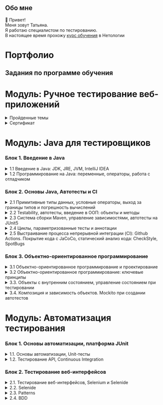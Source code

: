 ## Обо мне 
👋 Привет!
<br>Меня зовут Татьяна. 
<br>Я работаю специалистом по тестированию.
<br>В настоящее время прохожу [курс обучения](https://netology.ru/programs/qa-middle) в Нетологии

# Портфолио
## Задания по программе обучения

# Модуль: Ручное тестирование веб-приложений

<details>
<summary>Пройденные темы</summary>
    
### Блок 1. Теория

1.1 Введение в тестирование ПО. Методы и виды тестирования

1.2 Основы клиент-серверного взаимодействия

1.3 Тестирование ПО. Тест-дизайн

### Блок 2. Практика

2.1 Артефакты тестирования. Тестовая документация

2.2 Артефакты тестирования. Дефекты

2.3 Инструменты тестирования для работы с документацией

2.4 Инструменты тестирования. Клиент-сервер

2.5 Жизненный цикл разработки ПО. Гибкие методологии разработки ПО
 
</details>

<details>
<summary>Сертификат</summary>
    
[Сертификат](https://netology.ru/sharing/d51957f04dcbdeaae10c89340478c408?utm_source=social&utm_campaign=achievements)
</details>

# Модуль: Java для тестировщиков

### Блок 1. Введение в Java

<details>
 <summary>1.1 Введение в Java: JDK, JRE, JVM, IntelliJ IDEA</summary>

  [Задача №1](https://github.com/TatianaRudikova/java_intro)
</details>
<details>
  <summary>1.2 Программирование на Java: переменные, операторы, работа с отладчиком</summary>
    
 [Задача №1](https://github.com/TatianaRudikova/javaqa-homeworks-1_2_programming1)

 [Задача №2](https://github.com/TatianaRudikova/javaqa-homeworks-1_2_programming2)

</details>

### Блок 2. Основы Java, Автотесты и CI

<details>
  <summary>2.1  Примитивные типы данных, условные операторы, выход за границы типов и погрешность вычислений</summary>
    
 [Задача №1](https://github.com/TatianaRudikova/java_primitives_1)

 [Задача №2](https://github.com/TatianaRudikova/java_primitives_2)
</details>
<details>
  <summary>2.2  Testability, автотесты, введение в ООП: объекты и методы</summary>
    
 [Задача №1](https://github.com/TatianaRudikova/java_testability)
  
 [Задача №2](https://github.com/TatianaRudikova/javaqa-homeworks-2_2_methods2)
  
 [Задача №3](https://github.com/TatianaRudikova/javaqa-homeworks-2_2_methods3)
</details>
<details>
<summary>2.3  Система сборки Maven, управление зависимостями, автотесты на JUnit5</summary>
    
[Задача №1](https://github.com/TatianaRudikova/maven)
</details>
<details>
<summary>2.4  Циклы, параметризованные тесты и аннотации</summary>
    
 [Задача №1](https://github.com/TatianaRudikova/cycles)

 [Задача №2](https://github.com/TatianaRudikova/cycles2)
</details>
<details>
<summary>2.5  Выстраивание процесса непрерывной интеграции (CI): Github Actions. Покрытие кода с JaCoCo, статический анализ кода: CheckStyle, SpotBugs</summary>
    
 [Задача №1](https://github.com/TatianaRudikova/CICD)
</details>
 
### Блок 3. Объектно-ориентированное программирование

<details>
  <summary>3.1  Объектно-ориентированное программирование и проектирование</summary>
    
[Задача №1](https://github.com/TatianaRudikova/OOP1/tree/master)
</details>
 <details>
  <summary>3.2  Объектно-ориентированное программирование: ключевые принципы</summary>
    
  [Задача №1](https://github.com/TatianaRudikova/oopPrinciples)
</details>
 <details>
  <summary>3.3. Объекты с внутренним состоянием, управление состоянием при тестировании</summary>
    
  [Задача №1](https://github.com/TatianaRudikova/OOP1/tree/flexible)
</details>
<details>
  <summary>3.4. Композиция и зависимость объектов. Mockito при создании автотестов</summary>
    
  [Задача №1](https://github.com/TatianaRudikova/FilmManager)
</details>

# Модуль: Автоматизация тестирования

### Блок 1. Основы автоматизации, платформа JUnit
 
 <details>
  <summary>1.1. Основы автоматизации, Unit-тесты</summary>
    
[Задача №1](https://github.com/TatianaRudikova/BasicsOfAutomation-basics)
</details>
 <details>
  <summary>1.2. Тестирование API, Continuous Integration</summary>
    
  [Задача №1, Задача №2](https://github.com/TatianaRudikova/BasicsOfAutomation-apiCi)

  [Задача №3](https://github.com/TatianaRudikova/BasicsOfAutomation-apiCi-Postman)
</details>
 
 ### Блок 2. Тестирование веб-интерфейсов
 
 <details>
  <summary>2.1. Тестирование веб-интерфейсов, Selenium и Selenide</summary>
    
[Задача №1](https://github.com/TatianaRudikova/BasicsOfAutomation-web)
</details>
 <details>
  <summary>2.2. Selenide</summary>
    
[Задача №1](https://github.com/TatianaRudikova/BasicsOfAutomation-selenide)
</details>
 <details>
  <summary>2.3. Patterns</summary>
  
  [Задача №1](https://github.com/TatianaRudikova/BasicsOfAutomation-patterns-1)
  
  [Задача №2](https://github.com/TatianaRudikova/BasicsOfAutomation-patterns-2)
</details>
 <details>
 <summary>2.4. BDD</summary>
  
  [Задача №1](https://github.com/TatianaRudikova/BasicsOfAutomation-pageObject)
</details>
 

 
<!--
**TatianaRudikova/TatianaRudikova** is a ✨ _special_ ✨ repository because its `README.md` (this file) appears on your GitHub profile.

Here are some ideas to get you started:

- 🔭 I’m currently working on ...
- 🌱 I’m currently learning ...
- 👯 I’m looking to collaborate on ...
- 🤔 I’m looking for help with ...
- 💬 Ask me about ...
- 📫 How to reach me: ...
- 😄 Pronouns: ...
- ⚡ Fun fact: ...
-->
